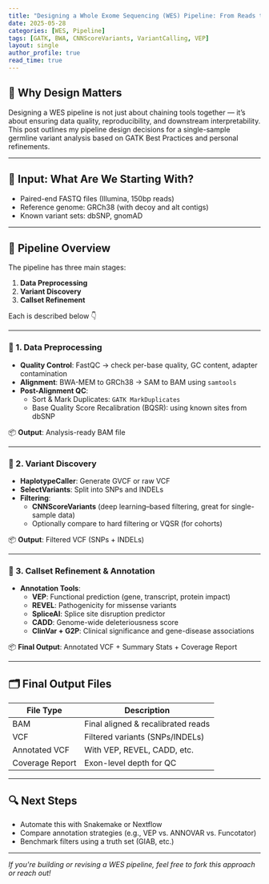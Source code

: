 ```yaml
---
title: "Designing a Whole Exome Sequencing (WES) Pipeline: From Reads to Variants"
date: 2025-05-28
categories: [WES, Pipeline]
tags: [GATK, BWA, CNNScoreVariants, VariantCalling, VEP]
layout: single
author_profile: true
read_time: true
---
```


## 🧠 Why Design Matters

Designing a WES pipeline is not just about chaining tools together — it’s about ensuring data quality, reproducibility, and downstream interpretability. This post outlines my pipeline design decisions for a single-sample germline variant analysis based on GATK Best Practices and personal refinements.

---

## 🧪 Input: What Are We Starting With?

- Paired-end FASTQ files (Illumina, 150bp reads)
- Reference genome: GRCh38 (with decoy and alt contigs)
- Known variant sets: dbSNP, gnomAD

---

## 🧱 Pipeline Overview

The pipeline has three main stages:

1. **Data Preprocessing**
2. **Variant Discovery**
3. **Callset Refinement**

Each is described below 👇

---

### 🔧 1. Data Preprocessing

- **Quality Control**: FastQC → check per-base quality, GC content, adapter contamination
- **Alignment**: BWA-MEM to GRCh38 → SAM to BAM using `samtools`
- **Post-Alignment QC**:
  - Sort & Mark Duplicates: `GATK MarkDuplicates`
  - Base Quality Score Recalibration (BQSR): using known sites from dbSNP

📦 **Output**: Analysis-ready BAM file

---

### 🔬 2. Variant Discovery

- **HaplotypeCaller**: Generate GVCF or raw VCF
- **SelectVariants**: Split into SNPs and INDELs
- **Filtering**:
  - **CNNScoreVariants** (deep learning–based filtering, great for single-sample data)
  - Optionally compare to hard filtering or VQSR (for cohorts)

📦 **Output**: Filtered VCF (SNPs + INDELs)

---

### 🧬 3. Callset Refinement & Annotation

- **Annotation Tools**:
  - **VEP**: Functional prediction (gene, transcript, protein impact)
  - **REVEL**: Pathogenicity for missense variants
  - **SpliceAI**: Splice site disruption predictor
  - **CADD**: Genome-wide deleteriousness score
  - **ClinVar + G2P**: Clinical significance and gene-disease associations

📦 **Final Output**: Annotated VCF + Summary Stats + Coverage Report

---

## 🗂️ Final Output Files

| File Type       | Description                        |
|------------------|------------------------------------|
| BAM              | Final aligned & recalibrated reads |
| VCF              | Filtered variants (SNPs/INDELs)    |
| Annotated VCF    | With VEP, REVEL, CADD, etc.        |
| Coverage Report  | Exon-level depth for QC            |

---

## 🔍 Next Steps

- Automate this with Snakemake or Nextflow
- Compare annotation strategies (e.g., VEP vs. ANNOVAR vs. Funcotator)
- Benchmark filters using a truth set (GIAB, etc.)

---

*If you're building or revising a WES pipeline, feel free to fork this approach or reach out!*
